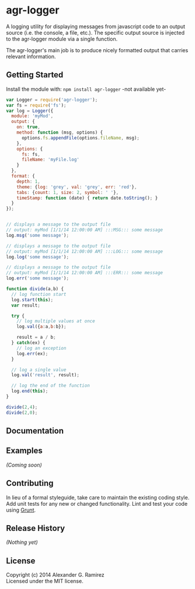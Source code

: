 # agr-logger

A logging utility for displaying messages from javascript code to an output source (i.e. the console, a file, etc.).  The specific output source is injected to the agr-logger module via a single function.  

The agr-logger's main job is to produce nicely formatted output that carries relevant information.

## Getting Started
Install the module with: `npm install agr-logger` -not available yet-

```javascript
var Logger = require('agr-logger');
var fs = require('fs');
var log = Logger({
  module: 'myMod',
  output: {
    on: true,
    method: function (msg, options) {
      options.fs.appendFile(options.fileName, msg);
    },
    options: {
      fs: fs,
      fileName: 'myFile.log'
    }
  },
  format: {
    depth: 1,
    theme: {log: 'grey', val: 'grey', err: 'red'},
    tabs: {count: 1, size: 2, symbol: ' '},
    timeStamp: function (date) { return date.toString(); }
  }
});


// displays a message to the output file
// output: myMod [1/1/14 12:00:00 AM] :::MSG::: some message
log.msg('some message');

// displays a message to the output file
// output: myMod [1/1/14 12:00:00 AM] :::LOG::: some message
log.log('some message');

// displays a message to the output file
// output: myMod [1/1/14 12:00:00 AM] :::ERR::: some message
log.err('some message');

function divide(a,b) {
  // log function start
  log.start(this);
  var result;

  try {
    // log multiple values at once
    log.val({a:a,b:b});

    result = a / b;
  } catch(ex) {
    // log an exception
    log.err(ex);
  }

  // log a single value
  log.val('result', result);

  // log the end of the function
  log.end(this);
}

divide(2,4);
divide(2,0);
```

## Documentation

## Examples
_(Coming soon)_

## Contributing
In lieu of a formal styleguide, take care to maintain the existing coding style. Add unit tests for any new or changed functionality. Lint and test your code using [Grunt](http://gruntjs.com/).

## Release History
_(Nothing yet)_

## License
Copyright (c) 2014 Alexander G. Ramirez  
Licensed under the MIT license.
